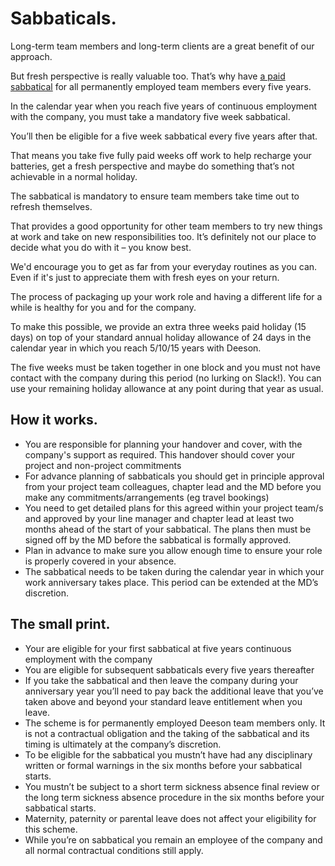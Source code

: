 # Sabbaticals.

Long-term team members and long-term clients are a great benefit of our approach.

But fresh perspective is really valuable too. That’s why have [a paid sabbatical](https://www.deeson.co.uk/blog/weve-introduced-sabbaticals-heres-why) for all permanently employed team members every five years.

In the calendar year when you reach five years of continuous employment with the company, you must take a mandatory five week sabbatical.

You’ll then be eligible for a five week sabbatical every five years after that.

That means you take five fully paid weeks off work to help recharge your batteries, get a fresh perspective and maybe do something that’s not achievable in a normal holiday.

The sabbatical is mandatory to ensure team members take time out to refresh themselves.

That provides a good opportunity for other team members to try new things at work and take on new responsibilities too. It’s definitely not our place to decide what you do with it – you know best.

We'd encourage you to get as far from your everyday routines as you can. Even if it's just to appreciate them with fresh eyes on your return.

 The process of packaging up your work role and having a different life for a while is healthy for you and for the company.

To make this possible, we provide an extra three weeks paid holiday (15 days) on top of your standard annual holiday allowance of 24 days in the calendar year in which you reach 5/10/15 years with Deeson.

The five weeks must be taken together in one block and you must not have contact with the company during this period (no lurking on Slack!). You can use your remaining holiday allowance at any point during that year as usual.

## How it works.

- You are responsible for planning your handover and cover, with the company's support as required. This handover should cover your project and non-project commitments
- For advance planning of sabbaticals you should get in principle approval from your project team colleagues, chapter lead and the MD before you make any commitments/arrangements (eg travel bookings)
- You need to get detailed plans for this agreed within your project team/s and approved by your line manager and chapter lead at least two months ahead of the start of your sabbatical. The plans then must be signed off by the MD before the sabbatical is formally approved.
- Plan in advance to make sure you allow enough time to ensure your role is properly covered in your absence.
- The sabbatical needs to be taken during the calendar year in which your work anniversary takes place. This period can be extended at the MD’s discretion.

## The small print.

- Your are eligible for your first sabbatical at five years continuous employment with the company 
- You are eligible for subsequent sabbaticals every five years thereafter
- If you take the sabbatical and then leave the company during your anniversary year you’ll need to pay back the additional leave that you’ve taken above and beyond your standard leave entitlement when you leave.
- The scheme is for permanently employed Deeson team members only. It is not a contractual obligation and the taking of the sabbatical and its timing is ultimately at the company’s discretion.
- To be eligible for the sabbatical you mustn’t have had any disciplinary written or formal warnings in the six months before your sabbatical starts.
- You mustn’t be subject to a short term sickness absence final review or the long term sickness absence procedure in the six months before your sabbatical starts.
- Maternity, paternity or parental leave does not affect your eligibility for this scheme.
- While you’re on sabbatical you remain an employee of the company and all normal contractual conditions still apply.
